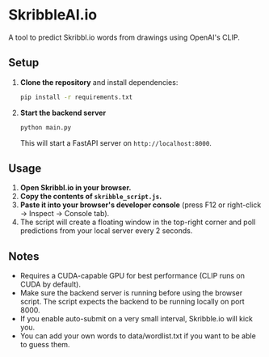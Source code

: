 # SkribbleAI.io

A tool to predict Skribbl.io words from drawings using OpenAI's CLIP.

## Setup

1. **Clone the repository** and install dependencies:
   ```bash
   pip install -r requirements.txt
   ```

2. **Start the backend server**
   ```bash
   python main.py
   ```
   This will start a FastAPI server on `http://localhost:8000`.

## Usage

1. **Open Skribbl.io in your browser.**
2. **Copy the contents of `skribble_script.js`.**
3. **Paste it into your browser's developer console** (press F12 or right-click → Inspect → Console tab).
4. The script will create a floating window in the top-right corner and poll predictions from your local server every 2 seconds.


## Notes
- Requires a CUDA-capable GPU for best performance (CLIP runs on CUDA by default).
- Make sure the backend server is running before using the browser script. The script expects the backend to be running locally on port 8000.
- If you enable auto-submit on a very small interval, Skribble.io will kick you.
- You can add your own words to data/wordlist.txt if you want to be able to guess them.
